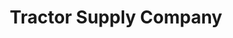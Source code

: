 ---
title: "Tractor Supply Company"
url: /burleson/tractor-supply-company-southwest-wilshire-boulevard/
shop: general
---